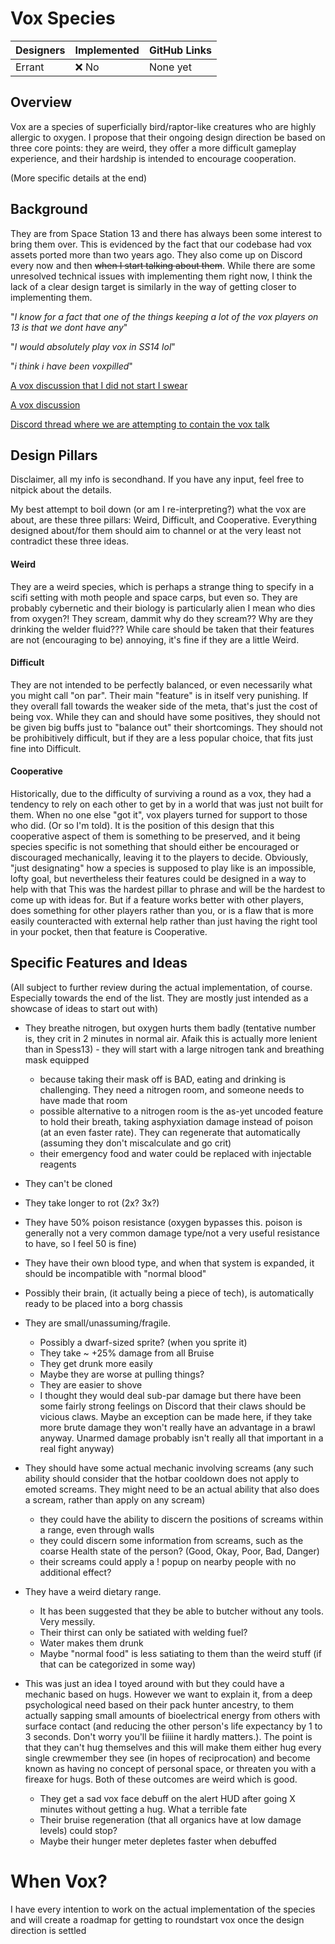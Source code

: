 # Vox Species

| Designers | Implemented | GitHub Links |
|---|---|---|
| Errant |  :x: No | None yet |

## Overview

Vox are a species of superficially bird/raptor-like creatures who are highly allergic to oxygen.
I propose that their ongoing design direction be based on three core points: they are weird, they offer a more difficult gameplay experience, and their hardship is intended to encourage cooperation.

(More specific details at the end)


## Background

They are from Space Station 13 and there has always been some interest to bring them over. This is evidenced by the fact that our codebase had vox assets ported more than two years ago. They also come up on Discord every now and then ~~when I start talking about them~~. While there are some unresolved technical issues with implementing them right now, I think the lack of a clear design target is similarly in the way of getting closer to implementing them.

"*I know for a fact that one of the things keeping a lot of the vox players on 13 is that we dont have any*"

"*I would absolutely play vox in SS14 lol*"

"*i think i have been voxpilled*"

[A vox discussion that I did not start I swear ](https://discord.com/channels/310555209753690112/310555209753690112/1200361375856332830)

[A vox discussion](https://discord.com/channels/310555209753690112/310555209753690112/1200411180779438081)

[Discord thread where we are attempting to contain the vox talk](https://discord.com/channels/310555209753690112/1200498334587179018)


## Design Pillars

Disclaimer, all my info is secondhand. If you have any input, feel free to nitpick about the details.

My best attempt to boil down (or am I re-interpreting?) what the vox are about, are these three pillars: Weird, Difficult, and Cooperative.
Everything designed about/for them should aim to channel or at the very least not contradict these three ideas.


#### Weird
They are a weird species, which is perhaps a strange thing to specify in a scifi setting with moth people and space carps, but even so. They are probably cybernetic and their biology is particularly alien I mean who dies from oxygen?! They scream, dammit why do they scream?? Why are they drinking the welder fluid??? While care should be taken that their features are not (encouraging to be) annoying, it's fine if they are a little Weird.

#### Difficult
They are not intended to be perfectly balanced, or even necessarily what you might call "on par". Their main "feature" is in itself very punishing. If they overall fall towards the weaker side of the meta, that's just the cost of being vox. While they can and should have some positives, they should not be given big buffs just to "balance out" their shortcomings. They should not be prohibitively difficult, but if they are a less popular choice, that fits just fine into Difficult.

#### Cooperative
Historically, due to the difficulty of surviving a round as a vox, they had a tendency to rely on each other to get by in a world that was just not built for them. When no one else "got it", vox players turned for support to those who did. (Or so I'm told). It is the position of this design that this cooperative aspect of them is something to be preserved, and it being species specific is not something that should either be encouraged or discouraged mechanically, leaving it to the players to decide.
Obviously, "just designating" how a species is supposed to play like is an impossible, lofty goal, but nevertheless their features could be designed in a way to help with that
This was the hardest pillar to phrase and will be the hardest to come up with ideas for. But if a feature works better with other players, does something for other players rather than you, or is a flaw that is more easily counteracted with external help rather than just having the right tool in your pocket, then that feature is Cooperative.


## Specific Features and Ideas 
(All subject to further review during the actual implementation, of course. Especially towards the end of the list. They are mostly just intended as a showcase of ideas to start out with)
  - They breathe nitrogen, but oxygen hurts them badly (tentative number is, they crit in 2 minutes in normal air. Afaik this is actually more lenient than in Spess13)  - they will start with a large nitrogen tank and breathing mask equipped
    - because taking their mask off is BAD, eating and drinking is challenging. They need a nitrogen room, and someone needs to have made that room
    - possible alternative to a nitrogen room is the as-yet uncoded feature to hold their breath, taking asphyxiation damage instead of poison (at an even faster rate). They can regenerate that automatically (assuming they don't miscalculate and go crit)
    - their emergency food and water could be replaced with injectable reagents
  
 - They can't be cloned
 - They take longer to rot (2x? 3x?)
 - They have 50% poison resistance (oxygen bypasses this. poison is generally not a very common damage type/not a very useful resistance to have, so I feel 50 is fine)
 
 - They have their own blood type, and when that system is expanded, it should be incompatible with "normal blood"
 - Possibly their brain, (it actually being a piece of tech), is automatically ready to be placed into a borg chassis

  - They are small/unassuming/fragile.
    - Possibly a dwarf-sized sprite? (when you sprite it)
    - They take ~ +25% damage from all Bruise
    - They get drunk more easily
    - Maybe they are worse at pulling things?
    - They are easier to shove
    - I thought they would deal sub-par damage but there have been some fairly strong feelings on Discord that their claws should be vicious claws. Maybe an exception can be made here, if they take more brute damage they won't really have an advantage in a brawl anyway. Unarmed damage probably isn't really all that important in a real fight anyway)
  
- They should have some actual mechanic involving screams (any such ability should consider that the hotbar cooldown does not apply to emoted screams. They might need to be an actual ability that also does a scream, rather than apply on any scream)
  - they could have the ability to discern the positions of screams within a range, even through walls
  - they could discern some information from screams, such as the coarse Health state of the person? (Good, Okay, Poor, Bad, Danger)
  - their screams could apply a ! popup on nearby people with no additional effect?

- They have a weird dietary range.
  - It has been suggested that they be able to butcher without any tools. Very messily.
  - Their thirst can only be satiated with welding fuel?
  - Water makes them drunk
  - Maybe "normal food" is less satiating to them than the weird stuff (if that can be categorized in some way)
  
- This was just an idea I toyed around with but they could have a mechanic based on hugs. However we want to explain it, from a deep psychological need based on their pack hunter ancestry, to them actually sapping small amounts of bioelectrical energy from others with surface contact (and reducing the other person's life expectancy by 1 to 3 seconds. Don't worry you'll be fiiiine it hardly matters.). The point is that they can't hug themselves and this will make them either hug every single crewmember they see (in hopes of reciprocation) and become known as having no concept of personal space, or threaten you with a fireaxe for hugs. Both of these outcomes are weird which is good.
  - They get a sad vox face debuff on the alert HUD after going X minutes without getting a hug. What a terrible fate 
  - Their bruise regeneration (that all organics have at low damage levels) could stop?
  - Maybe their hunger meter depletes faster when debuffed

# When Vox?
I have every intention to work on the actual implementation of the species and will create a roadmap for getting to roundstart vox once the design direction is settled
